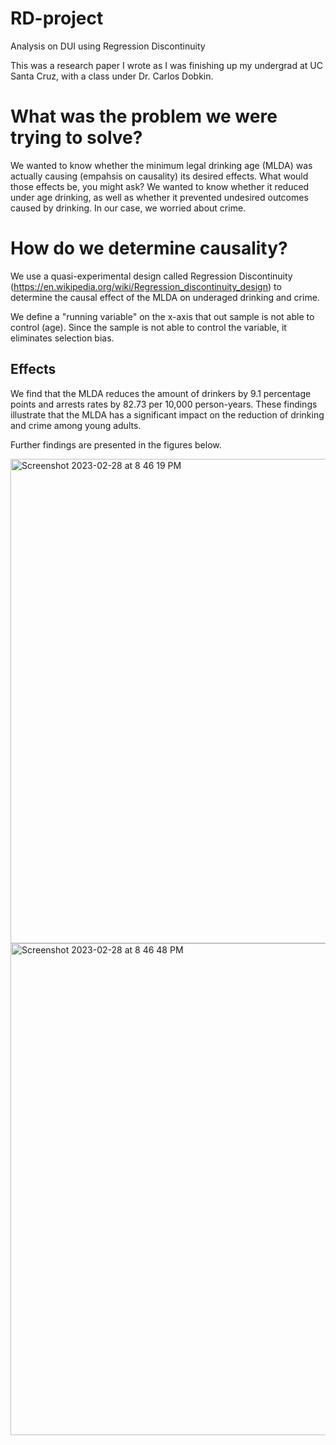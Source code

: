 # RD-project
Analysis on DUI using Regression Discontinuity

This was a research paper I wrote as I was finishing up my undergrad at UC Santa Cruz, with a class under Dr. Carlos Dobkin.

# What was the problem we were trying to solve?
We wanted to know whether the minimum legal drinking age (MLDA) was actually causing (empahsis on causality) its desired effects. What would those effects be, you might ask? We wanted to know whether it reduced under age drinking, as well as whether it prevented undesired outcomes caused by drinking. In our case, we worried about crime.


# How do we determine causality?
We use a quasi-experimental design called Regression Discontinuity (https://en.wikipedia.org/wiki/Regression_discontinuity_design) to determine the causal effect of the MLDA on underaged drinking and crime. 

We define a "running variable" on the x-axis that out sample is not able to control (age). Since the sample is not able to control the variable, it eliminates selection bias.

## Effects
We find that the MLDA reduces the amount of drinkers by 9.1 percentage points and arrests rates by 82.73 per 10,000 person-years. These findings illustrate that the MLDA has a significant impact on the reduction of drinking and crime among young adults.

Further findings are presented in the figures below.

<img width="775" alt="Screenshot 2023-02-28 at 8 46 19 PM" src="https://user-images.githubusercontent.com/43652818/222047143-832e5c62-1415-407a-9bfb-1d4971f40e40.png">

<img width="787" alt="Screenshot 2023-02-28 at 8 46 48 PM" src="https://user-images.githubusercontent.com/43652818/222047197-205a395e-490c-4706-9c49-44a1f76fe78b.png">
